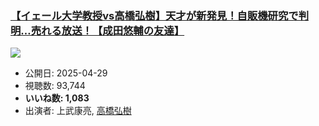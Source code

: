 ### [【イェール大学教授vs高橋弘樹】天才が新発見！自販機研究で判明…売れる放送！【成田悠輔の友達】](https://www.youtube.com/watch?v=xVGY3ia71w4)
[![](https://img.youtube.com/vi/xVGY3ia71w4/sddefault.jpg)](https://www.youtube.com/watch?v=xVGY3ia71w4)
-   公開日: 2025-04-29
-   視聴数: 93,744
-   **いいね数: 1,083**
-   出演者: 上武康亮, [高橋弘樹](/rehacq_fan/people/高橋弘樹 "wikilink")

